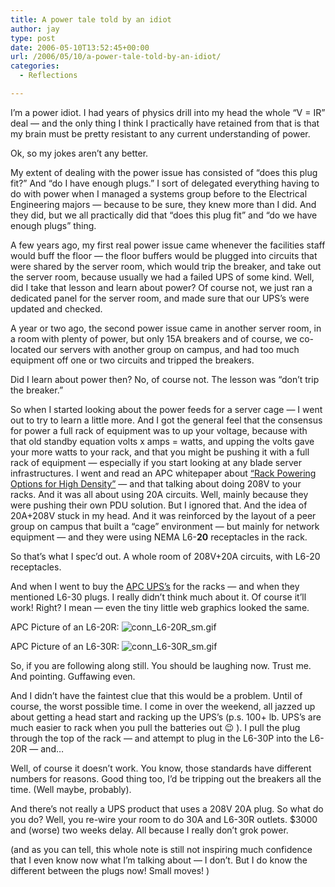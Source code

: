 ```yaml
---
title: A power tale told by an idiot
author: jay
type: post
date: 2006-05-10T13:52:45+00:00
url: /2006/05/10/a-power-tale-told-by-an-idiot/
categories:
  - Reflections

---
```

I’m a power idiot. I had years of physics drill into my head the whole “V = IR” deal — and the only thing I think I practically have retained from that is that my brain must be pretty resistant to any current understanding of power.

Ok, so my jokes aren’t any better.

My extent of dealing with the power issue has consisted of “does this plug fit?” And “do I have enough plugs.” I sort of delegated everything having to do with power when I managed a systems group before to the Electrical Engineering majors — because to be sure, they knew more than I did. And they did, but we all practically did that “does this plug fit” and “do we have enough plugs” thing.

A few years ago, my first real power issue came whenever the facilities staff would buff the floor — the floor buffers would be plugged into circuits that were shared by the server room, which would trip the breaker, and take out the server room, because usually we had a failed UPS of some kind. Well, did I take that lesson and learn about power? Of course not, we just ran a dedicated panel for the server room, and made sure that our UPS’s were updated and checked.

A year or two ago, the second power issue came in another server room, in a room with plenty of power, but only 15A breakers and of course, we co-located our servers with another group on campus, and had too much equipment off one or two circuits and tripped the breakers.

Did I learn about power then? No, of course not. The lesson was “don’t trip the breaker.”

So when I started looking about the power feeds for a server cage — I went out to try to learn a little more. And I got the general feel that the consensus for power a full rack of equipment was to up your voltage, because with that old standby equation volts x amps = watts, and upping the volts gave your more watts to your rack, and that you might be pushing it with a full rack of equipment — especially if you start looking at any blade server infrastructures. I went and read an APC whitepaper about [“Rack Powering Options for High Density”][1] — and that talking about doing 208V to your racks. And it was all about using 20A circuits. Well, mainly because they were pushing their own PDU solution. But I ignored that. And the idea of 20A+208V stuck in my head. And it was reinforced by the layout of a peer group on campus that built a “cage” environment — but mainly for network equipment — and they were using NEMA L6-**20** receptacles in the rack.

So that’s what I spec’d out. A whole room of 208V+20A circuits, with L6-20 receptacles.

And when I went to buy the [APC UPS’s][2] for the racks — and when they mentioned L6-30 plugs. I really didn’t think much about it. Of course it’ll work! Right? I mean — even the tiny little web graphics looked the same.

APC Picture of an L6-20R: ![conn_L6-20R_sm.gif][3]

APC Picture of an L6-30R: ![conn_L6-30R_sm.gif][4]

So, if you are following along still. You should be laughing now. Trust me. And pointing. Guffawing even.

And I didn’t have the faintest clue that this would be a problem. Until of course, the worst possible time. I come in over the weekend, all jazzed up about getting a head start and racking up the UPS’s (p.s. 100+ lb. UPS’s are much easier to rack when you pull the batteries out 😉 ). I pull the plug through the top of the rack — and attempt to plug in the L6-30P into the L6-20R — and…

Well, of course it doesn’t work. You know, those standards have different numbers for reasons. Good thing too, I’d be tripping out the breakers all the time. (Well maybe, probably).

And there’s not really a UPS product that uses a 208V 20A plug. So what do you do? Well, you re-wire your room to do 30A and L6-30R outlets. $3000 and (worse) two weeks delay. All because I really don’t grok power.

(and as you can tell, this whole note is still not inspiring much confidence that I even know now what I’m talking about — I don’t. But I do know the different between the plugs now! Small moves! )

 [1]: http://www.apcmedia.com/salestools/NRAN-5TDSPN_R4_EN.pdf
 [2]: http://www.apc.com/resource/include/techspec_index.cfm?base_sku=SURT3000RMXLT
 [3]: https://files.rambleon.org/images/2006/05/conn_L6-20R_sm.gif
 [4]: https://files.rambleon.org/images/2006/05/conn_L6-30R_sm.gif